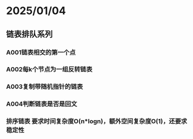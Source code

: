 # 2025/01/04
## 链表排队系列
### A001链表相交的第一个点
### A002每k个节点为一组反转链表
### A003复制带随机指针的链表
### A004判断链表是否是回文
### 排序链表 要求时间复杂度O(n*logn)，额外空间复杂度O(1)，还要求稳定性
